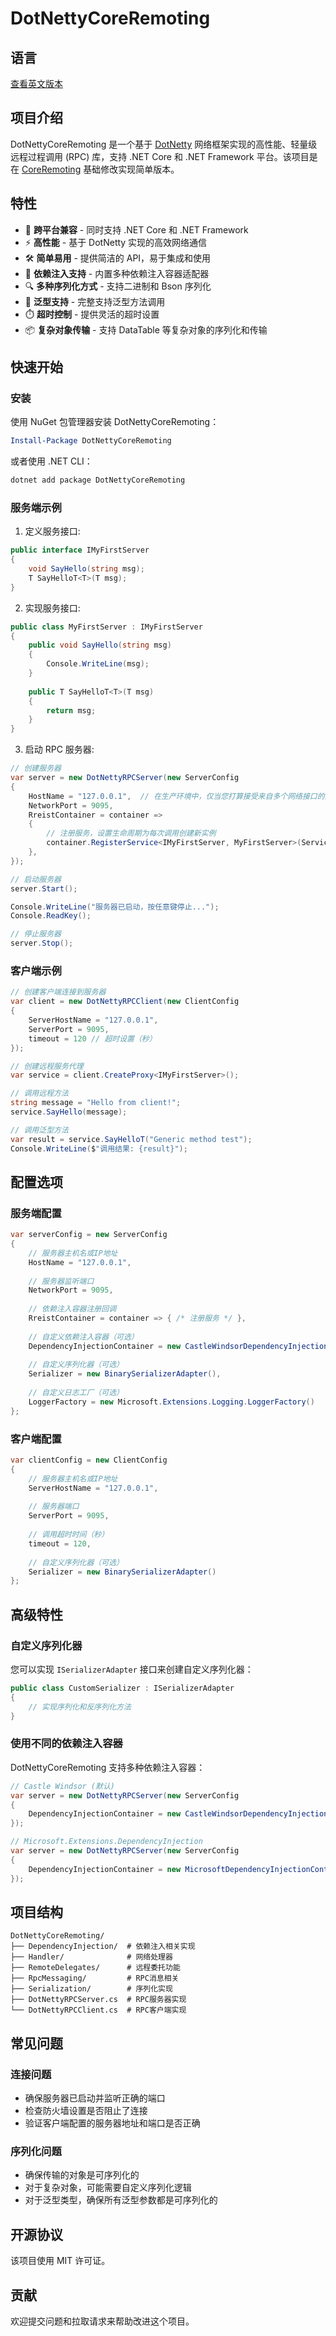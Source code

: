 # DotNettyCoreRemoting

## 语言
[查看英文版本](README.md)

## 项目介绍

DotNettyCoreRemoting 是一个基于 [DotNetty](https://github.com/Azure/DotNetty) 网络框架实现的高性能、轻量级远程过程调用 (RPC) 库，支持 .NET Core 和 .NET Framework 平台。该项目是在 [CoreRemoting](https://github.com/theRainbird/CoreRemoting.git) 基础修改实现简单版本。

## 特性

- 🔄 **跨平台兼容** - 同时支持 .NET Core 和 .NET Framework
- ⚡ **高性能** - 基于 DotNetty 实现的高效网络通信
- 🛠️ **简单易用** - 提供简洁的 API，易于集成和使用
- 🧩 **依赖注入支持** - 内置多种依赖注入容器适配器
- 🔍 **多种序列化方式** - 支持二进制和 Bson 序列化
- 🔄 **泛型支持** - 完整支持泛型方法调用
- ⏱️ **超时控制** - 提供灵活的超时设置
- 📦 **复杂对象传输** - 支持 DataTable 等复杂对象的序列化和传输

## 快速开始

### 安装

使用 NuGet 包管理器安装 DotNettyCoreRemoting：

```powershell
Install-Package DotNettyCoreRemoting
```

或者使用 .NET CLI：

```powershell
dotnet add package DotNettyCoreRemoting
```

### 服务端示例

1. 定义服务接口:

```csharp
public interface IMyFirstServer
{
    void SayHello(string msg);
    T SayHelloT<T>(T msg);
}
```

2. 实现服务接口:

```csharp
public class MyFirstServer : IMyFirstServer
{
    public void SayHello(string msg)
    {
        Console.WriteLine(msg);
    }
    
    public T SayHelloT<T>(T msg)
    {
        return msg;
    }
}
```

3. 启动 RPC 服务器:

```csharp
// 创建服务器
var server = new DotNettyRPCServer(new ServerConfig
{
    HostName = "127.0.0.1",  // 在生产环境中，仅当您打算接受来自多个网络接口的连接时才绑定到0.0.0.0，并始终通过防火墙、网络策略或应用级控制来限制访问。
    NetworkPort = 9095,
    RreistContainer = container =>
    {
        // 注册服务，设置生命周期为每次调用创建新实例
        container.RegisterService<IMyFirstServer, MyFirstServer>(ServiceLifetime.SingleCall);
    },
});

// 启动服务器
server.Start();

Console.WriteLine("服务器已启动，按任意键停止...");
Console.ReadKey();

// 停止服务器
server.Stop();
```

### 客户端示例

```csharp
// 创建客户端连接到服务器
var client = new DotNettyRPCClient(new ClientConfig
{
    ServerHostName = "127.0.0.1",
    ServerPort = 9095,
    timeout = 120 // 超时设置（秒）
});

// 创建远程服务代理
var service = client.CreateProxy<IMyFirstServer>();

// 调用远程方法
string message = "Hello from client!";
service.SayHello(message);

// 调用泛型方法
var result = service.SayHelloT("Generic method test");
Console.WriteLine($"调用结果: {result}");
```

## 配置选项

### 服务端配置

```csharp
var serverConfig = new ServerConfig
{
    // 服务器主机名或IP地址
    HostName = "127.0.0.1",
    
    // 服务器监听端口
    NetworkPort = 9095,
    
    // 依赖注入容器注册回调
    RreistContainer = container => { /* 注册服务 */ },
    
    // 自定义依赖注入容器（可选）
    DependencyInjectionContainer = new CastleWindsorDependencyInjectionContainer(),
    
    // 自定义序列化器（可选）
    Serializer = new BinarySerializerAdapter(),
    
    // 自定义日志工厂（可选）
    LoggerFactory = new Microsoft.Extensions.Logging.LoggerFactory()
};
```

### 客户端配置

```csharp
var clientConfig = new ClientConfig
{
    // 服务器主机名或IP地址
    ServerHostName = "127.0.0.1",
    
    // 服务器端口
    ServerPort = 9095,
    
    // 调用超时时间（秒）
    timeout = 120,
    
    // 自定义序列化器（可选）
    Serializer = new BinarySerializerAdapter()
};
```

## 高级特性

### 自定义序列化器

您可以实现 `ISerializerAdapter` 接口来创建自定义序列化器：

```csharp
public class CustomSerializer : ISerializerAdapter
{
    // 实现序列化和反序列化方法
}
```

### 使用不同的依赖注入容器

DotNettyCoreRemoting 支持多种依赖注入容器：

```csharp
// Castle Windsor (默认)
var server = new DotNettyRPCServer(new ServerConfig
{
    DependencyInjectionContainer = new CastleWindsorDependencyInjectionContainer()
});

// Microsoft.Extensions.DependencyInjection
var server = new DotNettyRPCServer(new ServerConfig
{
    DependencyInjectionContainer = new MicrosoftDependencyInjectionContainer()
});
```

## 项目结构

```
DotNettyCoreRemoting/
├── DependencyInjection/  # 依赖注入相关实现
├── Handler/              # 网络处理器
├── RemoteDelegates/      # 远程委托功能
├── RpcMessaging/         # RPC消息相关
├── Serialization/        # 序列化实现
├── DotNettyRPCServer.cs  # RPC服务器实现
└── DotNettyRPCClient.cs  # RPC客户端实现
```

## 常见问题

### 连接问题

- 确保服务器已启动并监听正确的端口
- 检查防火墙设置是否阻止了连接
- 验证客户端配置的服务器地址和端口是否正确

### 序列化问题

- 确保传输的对象是可序列化的
- 对于复杂对象，可能需要自定义序列化逻辑
- 对于泛型类型，确保所有泛型参数都是可序列化的

## 开源协议

该项目使用 MIT 许可证。

## 贡献

欢迎提交问题和拉取请求来帮助改进这个项目。
